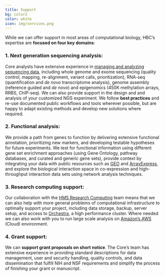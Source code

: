 ```yaml
---
title: Support
bg: color2
color: white
icon: img/services.png
---
```


While we can offer support in most areas of computational biology, HBC’s expertise are **focused on four key domains**:
 
### 1. Next generation sequencing analysis: 

Core analysts have extensive experience in [managing and analyzing sequencing data](https://bcbio-nextgen.readthedocs.org/), including whole genome and exome sequencing (quality control, mapping, re-alignment, variant calls, prioritization), RNA-seq (quantification and _de novo_ transcriptome analysis), genome assembly (reference guided and _de novo_) and epigenomics (450K methylation arrays, RRBS, ChIP-seq). We can also provide support in the design and and analysis of your customized NGS experiment. We follow **best practices** and re-use documented public workflows and tools wherever possible, but are happy to adapt existing methods and develop new solutions where required.


### 2. Functional analysis:

We provide a path from genes to function by delivering extensive functional annotation, prioritizing new markers, and developing testable hypotheses for future experiments. We test for functional information using different gene set enrichment approaches (using Gene Ontology, pathway databases, and curated and generic gene sets), provide context by integrating your data with public resources such as [GEO](http://www.ncbi.nlm.nih.gov/geo/) and [ArrayExpress](http://www.ebi.ac.uk/arrayexpress/), and explore the biological interaction space in co-expression and high-throughput interaction data sets using network analysis techniques.

### 3. Research computing support:

Our collaboration with the [HMS Research Computing](https://rc.hms.harvard.edu/) team means that we can also help with more general problems of computational infrastructure to optimally support your project, including data storage, backup, server setup, and access to [Orchestra](https://rc.hms.harvard.edu/#orchestra), a high performance cluster. Where needed we can also work with you to run large scale analysis on [Amazon’s AWS](https://aws.amazon.com/) (Cloud) environment.

### 4. Grant support: 

We can **support grant proposals on short notice**. The Core’s team has extensive experience in providing standard descriptions for data management, user and security handling, quality controls, and data dissemination that fulfill NIH and NSF requirements and simplify the process of finishing your grant or manuscript.

